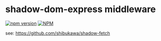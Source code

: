 # shadow-dom-express middleware

[![npm version](https://badge.fury.io/js/shadow-fetch-express.svg)](https://badge.fury.io/js/shadow-fetch-express)
[![NPM](https://nodei.co/npm/shadow-fetch-express.png)](https://nodei.co/npm/shadow-fetch-express/)

see: https://github.com/shibukawa/shadow-fetch
